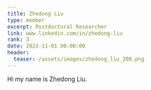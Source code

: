 ```yaml
---
title: Zhedong Liu
type: member
excerpt: Postdoctoral Researcher
link: www.linkedin.com/in/zhedong-liu
rank: 3
date: 2023-11-01 00:00:00
header:
  teaser: /assets/images/zhedong_liu_200.png
---
```


Hi my name is Zhedong Liu.

